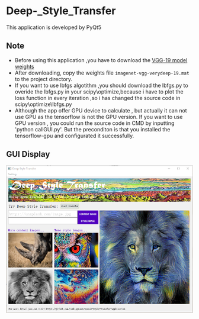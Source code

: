 # Deep-_Style_Transfer
This application is developed by PyQt5
## Note
* Before using this application ,you have to download the [VGG-19 model weights](http://www.vlfeat.org/matconvnet/pretrained/)
* After downloading, copy the weights file `imagenet-vgg-verydeep-19.mat` to the project directory.
* If you want to use lbfgs algotithm ,you should download the lbfgs.py to overide the lbfgs.py in your scipy\optimize,because i have to plot the loss function in every iteration ,so i has changed the source code in scipy\optimize\lbfgs.py
* Although the app offer GPU device to calculate , but actually it can not use GPU as the tensorflow is not the GPU version. If you want to use GPU version , you could run the source code in CMD by inputting 'python callGUI.py'. But the preconditon is that you installed the tensorflow-gpu and configurated it successfully.
## GUI Display
<p align="center">
<img src="NeuralStyleTransferSrc/icon/GUI.PNG" width="512"/>
</p>
